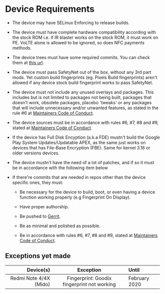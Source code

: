# Device Requirements

- The device may have SELinux Enforcing to release builds.

- The device must have complete hardware compatibility according with the stock ROM i.e. if IR blaster works on the stock ROM, it must work on PE. VoLTE alone is allowed to be ignored, so does NFC payments methods.

- The device trees must have some required commits. You can check them at [this url](https://github.com/PixelExperience-Devices/required_commits).

- The device must pass SafetyNet out of the box, without any 3rd part mods. Yet custom build fingerprints (eg. Pixels Build fingerprints) aren't allowed if any device stock build fingerprint works to pass SafetyNet.

- The device must not include any unused overlays and packages. This includes but is not limited to packages not being built, packages that doesn't work, obsolete packages, placebo 'tweaks' or any packages that will include unnecessary and/or unwanted features, as stated in the rule #6 at [Maintainers Code of Conduct](https://github.com/PixelExperience/docs/blob/master/maintainers_code_of_conduct.md).

- The device sources must be in accordance with rules #6, #7, #8 and #9, stated at [Maintainers Code of Conduct](https://github.com/PixelExperience/docs/blob/master/maintainers_code_of_conduct.md).

- If the device has Full Disk Encyption (a.k.a FDE) mustn't build the Google Play System Updates/Updatable APEX, as the same just works on devices that has File-Base Encryption (FBE). Same for kernel 3.18 or older versions devices.

- The device mustn't have the need of a lot of patches, and if so it must be in accordance with the following item below

- If there're commits that are needed in repos other than the device specific ones, they must:

  - Be necessary for the device to build, boot, or even having a device function working properly (e.g Fingerprint On Display).

  - Have proper authorship.

  - Be pushed to [Gerrit](https://gerrit.pixelexperience.org).

  - Be as minimal and polished as possible.

  - Be in accordance with rules #6, #7, #8 and #9, stated at [Maintainers Code of Conduct](https://github.com/PixelExperience/docs/blob/master/maintainers_code_of_conduct.md).
  
## Exceptions yet made

Device(s)                                                         | Exception                                            | Until
-----------------------------------------------------------------:|:----------------------------------------------------:|:-------------------
Redmi Note 4/4X (Mido) | Fingerprint: Goodix fingerprint not working          | February 2020
